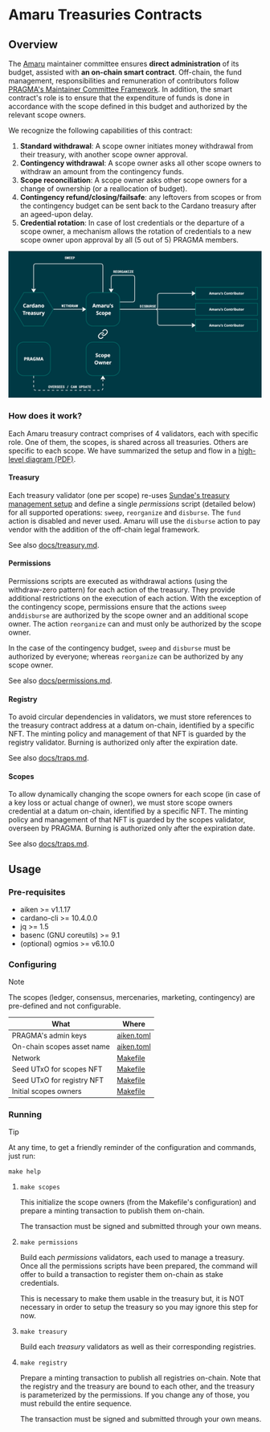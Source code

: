 # Amaru Treasuries Contracts

## Overview

The [Amaru](https://github.com/pragma-org/amaru) maintainer committee ensures **direct administration** of its budget, assisted with **an on-chain smart contract**. Off-chain, the fund management, responsibilities and remuneration of contributors follow [PRAGMA's Maintainer Committee Framework](https://ipfs.io/ipfs/bafkreiabxyva5lfm6zztg7tnktxvvbbucljrce7hlrp4p6hropqzfaip3y). In addition, the smart contract's role is to ensure that the expenditure of funds is done in accordance with the scope defined in this budget and authorized by the relevant scope owners.

We recognize the following capabilities of this contract:

1. **Standard withdrawal**: A scope owner initiates money withdrawal from their treasury, with another scope owner approval.
2. **Contingency withdrawal**: A scope owner asks all other scope owners to withdraw an amount from the contingency funds.
3. **Scope reconciliation**: A scope owner asks other scope owners for a change of ownership (or a reallocation of budget).
4. **Contingency refund/closing/failsafe**: any leftovers from scopes or from the contingency budget can be sent back to the Cardano treasury after an ageed-upon delay.
5. **Credential rotation**: In case of lost credentials or the departure of a scope owner, a mechanism allows the rotation of credentials to a new scope owner upon approval by all (5 out of 5) PRAGMA members.

<picture>
  <source media="(prefers-color-scheme: dark)" srcset=".github/img/treasury-overview-dark.jpg" />
  <source media="(prefers-color-scheme: light)" srcset=".github/img/treasury-overview-light.jpg" />
  <img alt="Overview" src=".github/img/treasury-overview-dark.jpg" />
</picture>

### How does it work?

Each Amaru treasury contract comprises of 4 validators, each with specific role. One of them, the scopes, is shared across all treasuries. Others are specific to each scope. We have summarized the setup and flow in a [high-level diagram (PDF)](./docs/overview.pdf).

#### Treasury

Each treasury validator (one per scope) re-uses [Sundae's treasury management setup](https://github.com/SundaeSwap-finance/treasury-contracts) and define a single _permissions_ script (detailed below) for all supported operations: `sweep`, `reorganize` and `disburse`. The `fund` action is disabled and never used. Amaru will use the `disburse` action to pay vendor with the addition of the off-chain legal framework.

See also [docs/treasury.md](./docs/treasury.md).

#### Permissions

Permissions scripts are executed as withdrawal actions (using the withdraw-zero pattern) for each action of the treasury. They provide additional restrictions on the execution of each action. With the exception of the contingency scope, permissions ensure that the actions `sweep` and`disburse` are authorized by the scope owner and an additional scope owner. The action `reorganize` can and must only be authorized by the scope owner.

In the case of the contingency budget, `sweep` and `disburse` must be authorized by everyone; whereas `reorganize` can be authorized by any scope owner.

See also [docs/permissions.md](./docs/permissions.md).

#### Registry

To avoid circular dependencies in validators, we must store references to the treasury contract address at a datum on-chain, identified by a specific NFT. The minting policy and management of that NFT is guarded by the registry validator. Burning is authorized only after the expiration date.

See also [docs/traps.md](./docs/traps.md).

#### Scopes

To allow dynamically changing the scope owners for each scope (in case of a key loss or actual change of owner), we must store scope owners credential at a datum on-chain, identified by a specific NFT. The minting policy and management of that NFT is guarded by the scopes validator, overseen by PRAGMA. Burning is authorized only after the expiration date.

See also [docs/traps.md](./docs/traps.md).

## Usage

### Pre-requisites

- aiken >= v1.1.17
- cardano-cli >= 10.4.0.0
- jq >= 1.5
- basenc (GNU coreutils) >= 9.1
- (optional) ogmios >= v6.10.0

### Configuring

> [!NOTE]
> The scopes (ledger, consensus, mercenaries, marketing, contingency) are pre-defined and not configurable.

| What                       | Where                              |
| ---                        | ---                                |
| PRAGMA's admin keys        | [aiken.toml](./aiken.toml#L33-L44) |
| On-chain scopes asset name | [aiken.toml](./aiken.toml#L33-L44) |
| Network                    | [Makefile](./Makefile#L3-L27)      |
| Seed UTxO for scopes NFT   | [Makefile](./Makefile#L3-L27)      |
| Seed UTxO for registry NFT | [Makefile](./Makefile#L3-L27)      |
| Initial scopes owners      | [Makefile](./Makefile#L3-L27)      |

### Running

> [!TIP]
>
> At any time, to get a friendly reminder of the configuration and commands, just run:
>
> ```console
> make help
> ```

1. `make scopes`

   This initialize the scope owners (from the Makefile's configuration) and
   prepare a minting transaction to publish them on-chain.

   The transaction must be signed and submitted through your own means.

2. `make permissions`

   Build each _permissions_ validators, each used to manage a treasury. Once
   all the permissions scripts have been prepared, the command will offer to
   build a transaction to register them on-chain as stake credentials.

   This is necessary to make them usable in the treasury but, it is NOT
   necessary in order to setup the treasury so you may ignore this step for
   now.

3. `make treasury`

   Build each _treasury_ validators as well as their corresponding registries.

4. `make registry`

   Prepare a minting transaction to publish all registries on-chain. Note that
   the registry and the treasury are bound to each other, and the treasury is
   parameterized by the permissions. If you change any of those, you must
   rebuild the entire sequence.

   The transaction must be signed and submitted through your own means.
